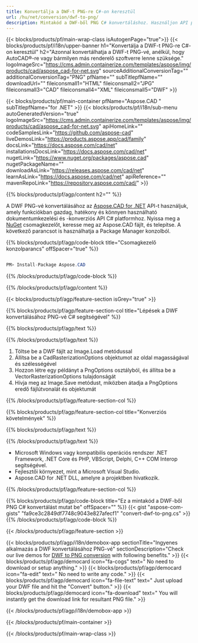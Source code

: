 ```yaml
---
title: Konvertálja a DWF-t PNG-re C#-on keresztül 
url: /hu/net/conversion/dwf-to-png/ 
description: Mintakód a DWF-ből PNG C# konvertáláshoz. Használjon API példakódot a kötegelt DWF fájlok PNG konvertálásához VB.NET, Asp.NET vagy bármely .NET alapú alkalmazáson belül.
---
```


{{< blocks/products/pf/main-wrap-class isAutogenPage="true">}}
{{< blocks/products/pf/i18n/upper-banner h1="Konvertálja a DWF-t PNG-re C#-on keresztül" h2="Azonnal konvertálhatja a DWF-t PNG-vé, anélkül, hogy AutoCAD®-re vagy bármilyen más renderelő szoftverre lenne szüksége." logoImageSrc="https://cms.admin.containerize.com/templates/aspose/img/products/cad/aspose_cad-for-net.svg" sourceAdditionalConversionTag="" additionalConversionTag="PNG" pfName="" subTitlepfName="" downloadUrl="" fileiconsmall1="HTML" fileiconsmall2="JPG" fileiconsmall3="CAD" fileiconsmall4="XML" fileiconsmall5="DWF" >}}

{{< blocks/products/pf/main-container pfName="Aspose.CAD " subTitlepfName="for .NET" >}}
{{< blocks/products/pf/i18n/sub-menu autoGeneratedVersion="true" logoImageSrc="https://cms.admin.containerize.com/templates/aspose/img/products/cad/aspose_cad-for-net.svg" apiHomeLink="" codeSamplesLink="https://github.com/aspose-cad" liveDemosLink="https://products.aspose.app/cad/family" docsLink="https://docs.aspose.com/cad/net" installationsDocsLink="https://docs.aspose.com/cad/net" nugetLink="https://www.nuget.org/packages/aspose.cad" nugetPackageName="" downloadAsLink="https://releases.aspose.com/cad/net" learnAsLink="https://docs.aspose.com/cad/net" apiReference="" mavenRepoLink="https://repository.aspose.com/cad/" >}}

{{% blocks/products/pf/agp/content h2="" %}}

A DWF PNG-vé konvertálásához az <a href=https://products.aspose.com/cad/net>Aspose.CAD for .NET</a> API-t használjuk, amely funkciókban gazdag, hatékony és könnyen használható dokumentumkezelési és -konverziós API C# platformhoz. Nyissa meg a <a href=https://www.nuget.org/packages/aspose.cad>NuGet</a> csomagkezelőt, keresse meg az Aspose.CAD fájlt, és telepítse. A következő parancsot is használhatja a Package Manager konzolból.

{{% blocks/products/pf/agp/code-block title="Csomagkezelő konzolparancs" offSpacer="true" %}}

```cs

PM> Install-Package Aspose.CAD

```

{{% /blocks/products/pf/agp/code-block %}}

{{% /blocks/products/pf/agp/content %}}

{{< blocks/products/pf/agp/feature-section isGrey="true" >}}

{{% blocks/products/pf/agp/feature-section-col title="Lépések a DWF konvertálásához PNG-vé C# segítségével" %}}

{{% blocks/products/pf/agp/text %}}

{{% /blocks/products/pf/agp/text %}}

1. Töltse be a DWF fájlt az Image.Load metódussal
1. Állítsa be a CadRasterizationOptions objektumot az oldal magasságával és szélességével
1. Hozzon létre egy példányt a PngOptions osztályból, és állítsa be a VectorRasterizationOptions tulajdonságát
1. Hívja meg az Image.Save metódust, miközben átadja a PngOptions eredő fájlútvonalát és objektumát

{{% /blocks/products/pf/agp/feature-section-col %}}

{{% blocks/products/pf/agp/feature-section-col title="Konverziós követelmények" %}}

{{% blocks/products/pf/agp/text %}}

{{% /blocks/products/pf/agp/text %}}

- Microsoft Windows vagy kompatibilis operációs rendszer .NET Framework, .NET Core és PHP, VBScript, Delphi, C++ COM Interop segítségével.
- Fejlesztői környezet, mint a Microsoft Visual Studio.
- Aspose.CAD for .NET DLL, amelyre a projektben hivatkozik.

{{% /blocks/products/pf/agp/feature-section-col %}}

{{% blocks/products/pf/agp/code-block title="Ez a mintakód a DWF-ből PNG C# konvertálást mutat be" offSpacer="" %}}
{{< gist "aspose-com-gists" "fa9ce3c2849df7748c9043e827afecf1" "convert-dwf-to-png.cs" >}}
{{% /blocks/products/pf/agp/code-block %}}

{{< /blocks/products/pf/agp/feature-section >}}    

<!-- aboutfile Starts -->

{{< blocks/products/pf/agp/i18n/demobox-app sectionTitle="Ingyenes alkalmazás a DWF konvertálásához PNG-vé" sectionDescription="Check our live demos for [DWF to PNG conversion](https://products.aspose.app/cad/conversion/dwf-to-png) with following benefits." >}}
        {{< blocks/products/pf/agp/democard icon="fa-cogs" text=" No need to download or setup anything." >}}
        {{< blocks/products/pf/agp/democard icon="fa-edit" text=" No need to write any code." >}}
        {{< blocks/products/pf/agp/democard icon="fa-file-text" text=" Just upload your DWF file and hit the \"Convert\" button." >}}
        {{< blocks/products/pf/agp/democard icon="fa-download" text=" You will instantly get the download link for resultant PNG file." >}}
 
   
{{< /blocks/products/pf/agp/i18n/demobox-app >}}

<!-- aboutfile Ends -->

{{< /blocks/products/pf/main-container >}}
    
{{< /blocks/products/pf/main-wrap-class >}}